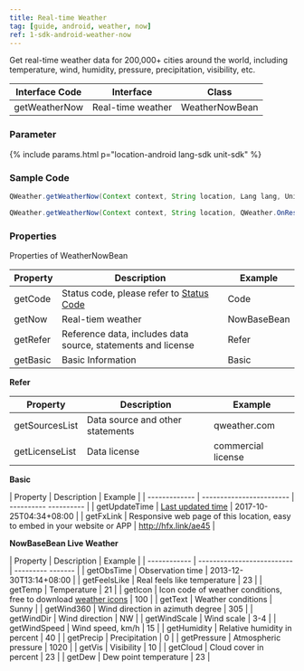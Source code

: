```yaml
---
title: Real-time Weather
tag: [guide, android, weather, now]
ref: 1-sdk-android-weather-now
---
```


Get real-time weather data for 200,000+ cities around the world, including temperature, wind, humidity, pressure, precipitation, visibility, etc.


| Interface Code| Interface  | Class |
| ------------ | ------------- | -------------- |
| getWeatherNow| Real-time weather  | WeatherNowBean |

### Parameter

{% include params.html p="location-android lang-sdk unit-sdk" %}

### Sample Code

```java
QWeather.getWeatherNow(Context context, String location, Lang lang, Unit unit,QWeather.OnResultWeatherNowListener listener);

QWeather.getWeatherNow(Context context, String location, QWeather.OnResultWeatherNowListener listener);
```

### Properties

Properties of WeatherNowBean

| Property | Description | Example |
| -------- | -------------------------- | ----------- |
| getCode | Status code, please refer to [Status Code](/en/docs/resource/status-code/) | Code |
| getNow | Real-tiem weather | NowBaseBean |
| getRefer | Reference data, includes data source, statements and license | Refer |
| getBasic | Basic Information | Basic |

**Refer**

| Property | Description | Example |
| -------------- | ------------ | ------------------ |
| getSourcesList | Data source and other statements | qweather.com |
| getLicenseList | Data license | commercial license |

**Basic**

| Property | Description | Example |
| ------------- | ------------------------ | ---------- ---------- |
| getUpdateTime | [Last updated time](/en/docs/resource/glossary/#update-time) | 2017-10-25T04:34+08:00 |
| getFxLink | Responsive web page of this location, easy to embed in your website or APP | http://hfx.link/ae45 |

**NowBaseBean Live Weather**

| Property | Description | Example |
| ------------ | -------------------------- | --------- ------- |
| getObsTime | Observation time | 2013-12-30T13:14+08:00 |
| getFeelsLike | Real feels like temperature | 23 |
| getTemp | Temperature | 21 |
| getIcon | Icon code of weather conditions, free to download [weather icons](/en/docs/resource/icons/) | 100 |
| getText | Weather conditions | Sunny |
| getWind360 | Wind direction in azimuth degree | 305 |
| getWindDir | Wind direction | NW |
| getWindScale | Wind scale | 3-4 |
| getWindSpeed ​​| Wind speed, km/h | 15 |
| getHumidity | Relative humidity in percent | 40 |
| getPrecip | Precipitation | 0 |
| getPressure | Atmospheric pressure | 1020 |
| getVis | Visibility | 10 |
| getCloud | Cloud cover in percent | 23 |
| getDew | Dew point temperature | 23 |
